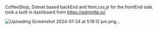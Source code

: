CoffeeShop, Dotnet based backEnd and html,css,js for the frontEnd side. took a built in dashboard from https://adminlte.io/

![Uploading Screenshot 2024-01-24 at 5.19.12 pm.png…]()
